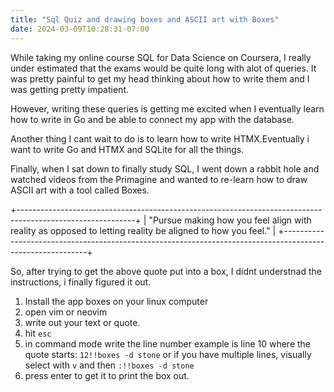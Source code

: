 ```yaml
---
title: "Sql Quiz and drawing boxes and ASCII art with Boxes"
date: 2024-03-09T10:28:31-07:00
---
```

While taking my online course SQL for Data Science on Coursera, I really under estimated that the exams would be quite long with alot of queries. It was pretty painful to get my head thinking about how to write them and I was getting pretty impatient. 

However, writing these queries is getting me excited when I eventually learn how to write in Go and be able to connect my app with the database. 

Another thing I cant wait to do is to learn how to write HTMX.Eventually i want to write Go and HTMX and SQLite for all the things.

Finally, when I sat down to finally study SQL, I went down a rabbit hole and watched videos from the Primagine and wanted to re-learn how to draw ASCII art with a tool called Boxes. 

+-----------------------------------------------------------------------------------------------------------+
| "Pursue making how you feel align with reality as opposed to letting reality be aligned to how you feel." |
+-----------------------------------------------------------------------------------------------------------+

So, after trying to get the above quote put into a box, I didnt understnad the instructions, i finally figured it out. 

1. Install the app boxes on your linux computer
2. open vim or neovim
3. write out your text or quote. 
4. hit `esc`
5. in command mode write the line number example is line 10 where the quote starts: `12!!boxes -d stone` or if you have multiple lines, visually select with `v` and then `:!!boxes -d stone`
6. press enter to get it to print the box out.
